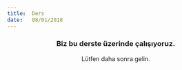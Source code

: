 ```yaml
---
title:  Ders
date:   08/01/2018
---
```


### <center>Biz bu derste üzerinde çalışıyoruz.</center>
<center>Lütfen daha sonra gelin.</center>